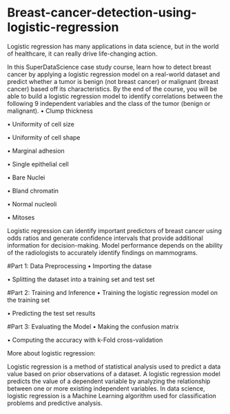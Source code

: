 # Breast-cancer-detection-using-logistic-regression
Logistic regression has many applications in data science, but in the world of healthcare, it can
really drive life-changing action.

In this SuperDataScience case study course, learn how to detect breast cancer by applying a
logistic regression model on a real-world dataset and predict whether a tumor is benign (not
breast cancer) or malignant (breast cancer) based off its characteristics.
By the end of the course, you will be able to build a logistic regression model to identify
correlations between the following 9 independent variables and the class of the tumor (benign or
malignant).
• Clump thickness

• Uniformity of cell size

• Uniformity of cell shape

• Marginal adhesion

• Single epithelial cell

• Bare Nuclei

• Bland chromatin

• Normal nucleoli

• Mitoses

Logistic regression can identify important predictors of breast cancer using odds ratios and
generate confidence intervals that provide additional information for decision-making. Model
performance depends on the ability of the radiologists to accurately identify findings on
mammograms.

#Part 1: Data Preprocessing
• Importing the datase

• Splitting the dataset into a training set and test set

#Part 2: Training and Inference
• Training the logistic regression model on the training set

• Predicting the test set results

#Part 3: Evaluating the Model
• Making the confusion matrix

• Computing the accuracy with k-Fold cross-validation

More about logistic regression:


Logistic regression is a method of statistical analysis used to predict a data value based on prior observations of a dataset. A logistic regression model predicts the value of a dependent variable by analyzing the relationship between one or more existing independent variables.
In data science, logistic regression is a Machine Learning algorithm used for classification problems and predictive analysis.
